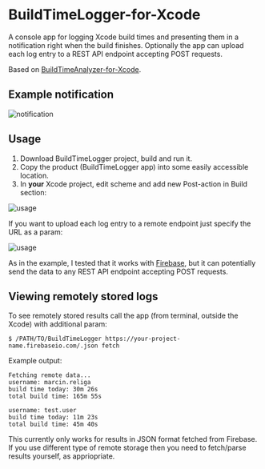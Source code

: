# BuildTimeLogger-for-Xcode
A console app for logging Xcode build times and presenting them in a notification right when the build finishes.
Optionally the app can upload each log entry to a REST API endpoint accepting POST requests.

Based on [BuildTimeAnalyzer-for-Xcode](https://github.com/RobertGummesson/BuildTimeAnalyzer-for-Xcode).
## Example notification
![notification](https://raw.githubusercontent.com/marcinreliga/BuildTimeLogger-for-Xcode/master/notification.png)
## Usage
1. Download BuildTimeLogger project, build and run it.
2. Copy the product (BuildTimeLogger app) into some easily accessible location.
3. In **your** Xcode project, edit scheme and add new Post-action in Build section:

![usage](https://raw.githubusercontent.com/marcinreliga/BuildTimeLogger-for-Xcode/master/usage.png)

If you want to upload each log entry to a remote endpoint just specify the URL as a param:

![usage](https://raw.githubusercontent.com/marcinreliga/BuildTimeLogger-for-Xcode/master/usage_remote.png)

As in the example, I tested that it works with [Firebase](https://firebase.google.com/), but it can potentially send the data to any REST API endpoint accepting POST requests.

## Viewing remotely stored logs

To see remotely stored results call the app (from terminal, outside the Xcode) with additional param:
```
$ /PATH/TO/BuildTimeLogger https://your-project-name.firebaseio.com/.json fetch
```

Example output:
```
Fetching remote data...
username: marcin.religa
build time today: 30m 26s
total build time: 165m 55s

username: test.user
build time today: 11m 23s
total build time: 45m 40s

```

This currently only works for results in JSON format fetched from Firebase. If you use different type of remote storage then you need to fetch/parse results yourself, as appriopriate.

